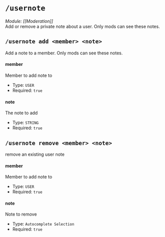 # `/usernote`
*Module: [[Moderation]]*<br>
Add or remove a private note about a user. Only mods can see these notes.
## `/usernote add <member> <note>`
Add a note to a member. Only mods can see these notes.
#### member
Member to add note to
- Type: `USER`
- Required: `true`
#### note
The note to add
- Type: `STRING`
- Required: `true`
## `/usernote remove <member> <note>`
remove an existing user note
#### member
Member to add note to
- Type: `USER`
- Required: `true`
#### note
Note to remove
- Type: `Autocomplete Selection`
- Required: `true`
